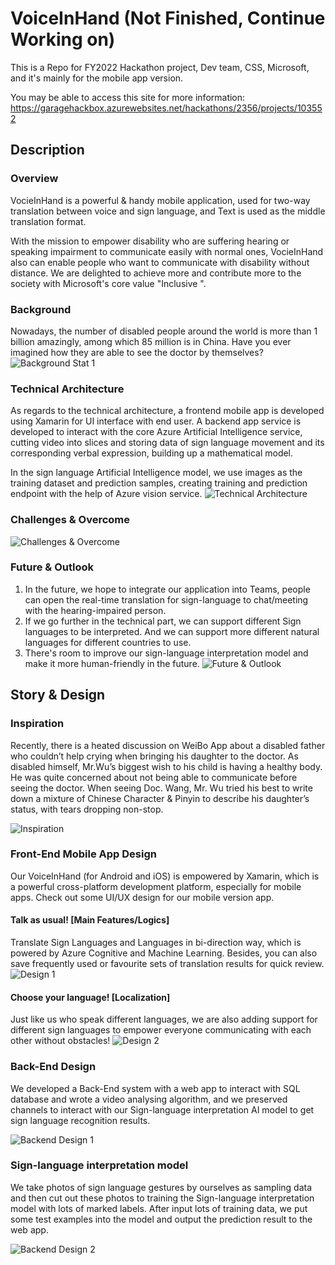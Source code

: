 # VoiceInHand (Not Finished, Continue Working on)

This is a Repo for FY2022 Hackathon project, Dev team, CSS, Microsoft, and it's mainly for the mobile app version.

You may be able to access this site for more information:
https://garagehackbox.azurewebsites.net/hackathons/2356/projects/103552

## Description
### Overview
VocieInHand is a powerful & handy mobile application, used for two-way translation between voice and sign language, and Text is used as the middle translation format. 

With the mission to empower disability who are suffering hearing or speaking impairment to communicate easily with normal ones, VocieInHand also can enable people who want to communicate with disability without distance. We are delighted to achieve more and contribute more to the society with Microsoft's core value "Inclusive ".

### Background
Nowadays, the number of disabled people around the world is more than 1 billion amazingly, among which 85 million is in China. Have you ever imagined how they are able to see the doctor by themselves? 
![Background Stat 1](https://github.com/CassieJie/VIHPics/blob/main/Screenshot%202021-10-19%20152804.png?raw=true)


### Technical Architecture

As regards to the technical architecture, a frontend mobile app is developed using Xamarin for UI interface with end user. A backend app service is developed to interact with the core Azure Artificial Intelligence service, cutting video into slices and storing data of sign language movement and its corresponding verbal expression, building up a mathematical model.

In the sign language Artificial Intelligence model, we use images as the training dataset and prediction samples, creating training and prediction endpoint with the help of Azure vision service.
![Technical Architecture](https://github.com/Zikun-Huang/VoiceInHandDev/blob/master/MediaResources/images4ppt/image.png?raw=true)

### Challenges & Overcome
![Challenges & Overcome](https://github.com/CassieJie/VIHPics/blob/main/challenge.png?raw=true)

### Future & Outlook
1. In the future, we hope to integrate our application into Teams, people can open the real-time translation for sign-language to chat/meeting with the hearing-impaired person.
2. If we go further in the technical part, we can support different Sign languages to be interpreted. And we can support more different natural languages for different countries to use.
3. There's room to improve our sign-language interpretation model and make it more human-friendly in the future. 
![Future & Outlook](https://github.com/CassieJie/VIHPics/blob/main/future-1.png?raw=true)

## Story & Design
### Inspiration
Recently, there is a heated discussion on WeiBo App about a disabled father who couldn’t help crying when bringing his daughter to the doctor.  As disabled himself, Mr.Wu’s biggest wish to his child is having a healthy body. He was quite concerned about not being able to communicate before seeing the doctor. When seeing Doc. Wang, Mr. Wu tried his best to write down a mixture of Chinese Character & Pinyin to describe his daughter’s status, with tears dropping non-stop.

![Inspiration](https://github.com/CassieJie/VIHPics/blob/main/story.png?raw=true)

### Front-End Mobile App Design 
Our VoiceInHand (for Android and iOS) is empowered by Xamarin, which is a powerful cross-platform development platform, especially for mobile apps. 
Check out some UI/UX design for our mobile version app. 

#### Talk as usual! [Main Features/Logics]
Translate Sign Languages and Languages in bi-direction way, which is powered by Azure Cognitive and Machine Learning. Besides, you can also save frequently used or favourite sets of translation results for quick review.  
![Design 1](https://github.com/CassieJie/VIHPics/blob/main/UI%20portable.png?raw=true)

#### Choose your language! [Localization] 
Just like us who speak different languages, we are also adding support for different sign languages to empower everyone communicating with each other without obstacles! 
![Design 2](https://github.com/CassieJie/VIHPics/blob/main/555.png?raw=true)

### Back-End Design
We developed a Back-End system with a web app to interact with SQL database and wrote a video analysing algorithm, and we preserved channels to interact with our Sign-language interpretation AI model to get sign language recognition results.

![Backend Design 1](https://github.com/CassieJie/VIHPics/blob/main/Back-end.png?raw=true)

### Sign-language interpretation model
We take photos of sign language gestures by ourselves as sampling data and then cut out these photos to training the Sign-language interpretation model with lots of marked labels. After input lots of training data, we put some test examples into the model and output the prediction result to the web app.

![Backend Design 2](https://github.com/CassieJie/VIHPics/blob/main/Model-3.png?raw=true)
